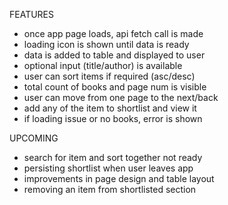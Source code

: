 FEATURES
- once app page loads, api fetch call is made
- loading icon is shown until data is ready
- data is added to table and displayed to user
- optional input (title/author) is available
- user can sort items if required (asc/desc)
- total count of books and page num is visible
- user can move from one page to the next/back
- add any of the item to shortlist and view it
- if loading issue or no books, error is shown

UPCOMING
- search for item and sort together not ready
- persisting shortlist when user leaves app
- improvements in page design and table layout
- removing an item from shortlisted section